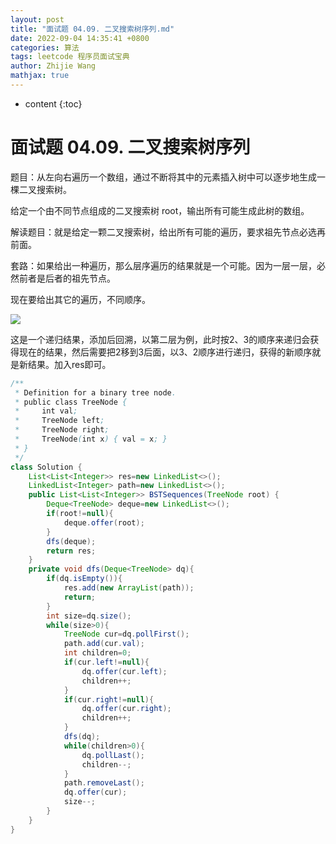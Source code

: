 ```yaml
---
layout: post
title: "面试题 04.09. 二叉搜索树序列.md"
date: 2022-09-04 14:35:41 +0800
categories: 算法
tags: leetcode 程序员面试宝典
author: Zhijie Wang
mathjax: true
---
```



* content
{:toc}














# 面试题 04.09. 二叉搜索树序列

题目：从左向右遍历一个数组，通过不断将其中的元素插入树中可以逐步地生成一棵二叉搜索树。

给定一个由不同节点组成的二叉搜索树 root，输出所有可能生成此树的数组。

解读题目：就是给定一颗二叉搜索树，给出所有可能的遍历，要求祖先节点必选再前面。

套路：如果给出一种遍历，那么层序遍历的结果就是一个可能。因为一层一层，必然前者是后者的祖先节点。

现在要给出其它的遍历，不同顺序。



![](D:/下载/youdaonote-pull-master/youdaonote-pull-master/youdaonote/youdaonote-images/WEBRESOURCE469570411ec00e8f556923f5b5fcd597.jpeg)

这是一个递归结果，添加后回溯，以第二层为例，此时按2、3的顺序来递归会获得现在的结果，然后需要把2移到3后面，以3、2顺序进行递归，获得的新顺序就是新结果。加入res即可。

```java
/**
 * Definition for a binary tree node.
 * public class TreeNode {
 *     int val;
 *     TreeNode left;
 *     TreeNode right;
 *     TreeNode(int x) { val = x; }
 * }
 */
class Solution {
    List<List<Integer>> res=new LinkedList<>();
    LinkedList<Integer> path=new LinkedList<>();
    public List<List<Integer>> BSTSequences(TreeNode root) {
        Deque<TreeNode> deque=new LinkedList<>();
        if(root!=null){
            deque.offer(root); 
        }
        dfs(deque);
        return res;
    }
    private void dfs(Deque<TreeNode> dq){
        if(dq.isEmpty()){
            res.add(new ArrayList(path));
            return;
        }
        int size=dq.size();
        while(size>0){
            TreeNode cur=dq.pollFirst();
            path.add(cur.val);
            int children=0;
            if(cur.left!=null){
                dq.offer(cur.left);
                children++;
            }
            if(cur.right!=null){
                dq.offer(cur.right);
                children++;
            }
            dfs(dq);
            while(children>0){
                dq.pollLast();
                children--;
            }
            path.removeLast();
            dq.offer(cur);
            size--;
        }
    }
}
```

